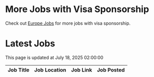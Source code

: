 # More Jobs with Visa Sponsorship

Check out [Europe Jobs](https://github.com/sureshparimi/europejobs#latest-jobs) for more jobs with visa sponsorship.

# Latest Jobs

This page is updated at July 18, 2025 02:00:00

| Job Title | Job Location | Job Link | Job Posted |
| --- | --- | --- | --- |
